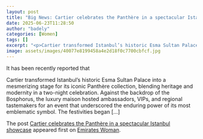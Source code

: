 ```yaml
---
layout: post
title: "Big News: Cartier celebrates the Panthère in a spectacular Istanbul showcase"
date: 2025-06-23T11:28:50
author: "badely"
categories: [Women]
tags: []
excerpt: "<p>Cartier transformed Istanbul’s historic Esma Sultan Palace into a mesmerizing stage for its iconic Panthère collection, blending heritage and moder"
image: assets/images/40077e8199458a4e2d18f0c7700cbfcf.jpg
---
```


It has been recently reported that <p>Cartier transformed Istanbul’s historic Esma Sultan Palace into a mesmerizing stage for its iconic Panthère collection, blending heritage and modernity in a two-night celebration. Against the backdrop of the Bosphorus, the luxury maison hosted ambassadors, VIPs, and regional tastemakers for an event that underscored the enduring power of its most emblematic symbol. The festivities began [&#8230;]</p>
<p>The post <a href="https://emirateswoman.com/cartier-celebrates-the-panthere-in-a-spectacular-istanbul-showcase/" rel="nofollow">Cartier celebrates the Panthère in a spectacular Istanbul showcase</a> appeared first on <a href="https://emirateswoman.com" rel="nofollow">Emirates Woman</a>.</p>

